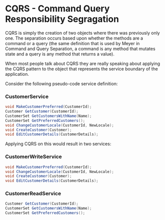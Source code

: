 # CQRS - Command Query Responsibility Segragation

CQRS is simply the creation of two objects where there was previously only one. The separation occurs based upon whether the methods are a command or a query (the same definition that is used by Meyer in Command and Query Separation, a command is any method that mutates state and a query is any method that returns a value).

When most people talk about CQRS they are really speaking about applying the CQRS pattern to the object that represents the service boundary of the application. 

Consider the following pseudo-code service definition:

### CustomerService

```c#
void MakeCustomerPreferred(CustomerId);
Customer GetCustomer(CustomerId);
CustomerSet GetCustomersWithName(Name);
CustomerSet GetPreferredCustomers();
void ChangeCustomerLocale(CustomerId, NewLocale);
void CreateCustomer(Customer);
void EditCustomerDetails(CustomerDetails);
```
 

Applying CQRS on this would result in two services:


### CustomerWriteService

```c#
void MakeCustomerPreferred(CustomerId);
void ChangeCustomerLocale(CustomerId, NewLocale);
void CreateCustomer(Customer);
void EditCustomerDetails(CustomerDetails);
```

### CustomerReadService

```c#
Customer GetCustomer(CustomerId);
CustomerSet GetCustomersWithName(Name);
CustomerSet GetPreferredCustomers();
```
